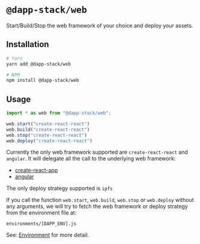 # `@dapp-stack/web`

Start/Build/Stop the web framework of your choice and deploy your assets.

## Installation

```sh
# Yarn
yarn add @dapp-stack/web

# NPM
npm install @dapp-stack/web
```

## Usage

```js
import * as web from "@dapp-stack/web";

web.start("create-react-react")
web.build("create-react-react")
web.stop("create-react-react")
web.deploy("create-react-react")
```

Currently the only web framework supported are `create-react-react` and `angular`.
It will delegate all the call to the underlying web framework:
- [create-react-app](https://github.com/facebook/create-react-app)
- [angular](https://github.com/angular/angular)

The only deploy strategy supported is `ipfs`

If you call the function `web.start`, `web.build`, `web.stop` or `web.deploy`
without any arguments, we will try to fetch the web framework or deploy strategy
from the environment file at:

`environments/[DAPP_ENV].js`

See: [Environment](https://github.com/Dapp-Stack/Dapp-Stack/tree/master/packages/environment)
for more detail.
